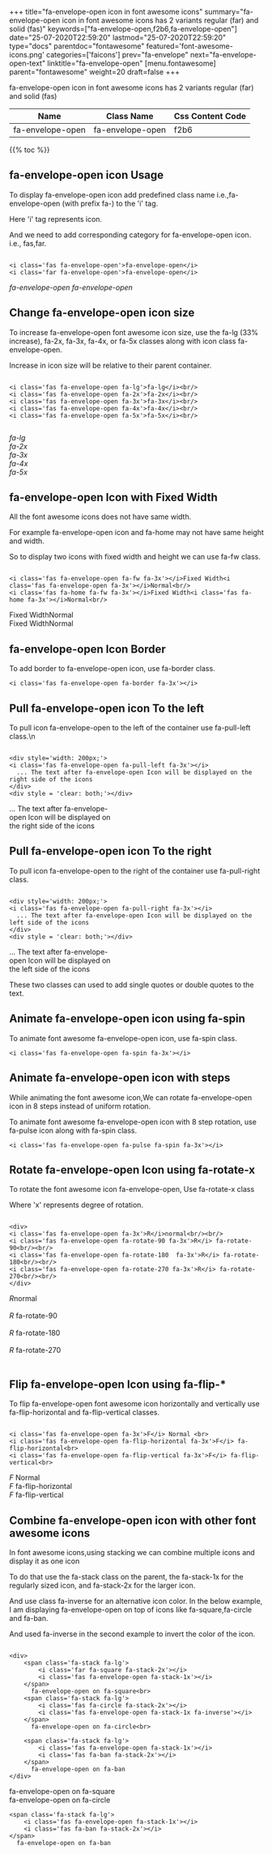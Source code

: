 +++
title="fa-envelope-open icon in font awesome icons"
summary="fa-envelope-open icon in font awesome icons has 2 variants regular (far) and solid (fas)"
keywords=["fa-envelope-open,f2b6,fa-envelope-open"]
date="25-07-2020T22:59:20"
lastmod="25-07-2020T22:59:20"
type="docs"
parentdoc="fontawesome"
featured='font-awesome-icons.png'
categories=['faicons']
prev="fa-envelope"
next="fa-envelope-open-text"
linktitle="fa-envelope-open"
[menu.fontawesome]
parent="fontawesome"
weight=20
draft=false
+++


fa-envelope-open icon in font awesome icons has 2 variants regular (far) and solid (fas)

<div class='table-responsive'><table class='table'><thead><tr><th>Name</th><th>Class Name</th><th>Css Content Code</th></tr></thead><tbody><tr><td>fa-envelope-open</td><td>fa-envelope-open</td><td>f2b6</td></tr></tbody></table></div>


{{% toc %}}


## fa-envelope-open icon Usage

To display fa-envelope-open icon add predefined class name i.e.,fa-envelope-open (with prefix fa-) to the 'i' tag.

Here 'i' tag represents icon.

And we need to add corresponding category for fa-envelope-open icon. i.e., fas,far.


```

<i class='fas fa-envelope-open'>fa-envelope-open</i>
<i class='far fa-envelope-open'>fa-envelope-open</i>
```

<i class='fas fa-envelope-open'>fa-envelope-open</i>
<i class='far fa-envelope-open'>fa-envelope-open</i>




## Change fa-envelope-open icon size
To increase fa-envelope-open font awesome icon size, use the fa-lg (33% increase), fa-2x, fa-3x, fa-4x, or fa-5x classes along with icon class fa-envelope-open.

Increase in icon size will be relative to their parent container. 

```

<i class='fas fa-envelope-open fa-lg'>fa-lg</i><br/>
<i class='fas fa-envelope-open fa-2x'>fa-2x</i><br/>
<i class='fas fa-envelope-open fa-3x'>fa-3x</i><br/>
<i class='fas fa-envelope-open fa-4x'>fa-4x</i><br/>
<i class='fas fa-envelope-open fa-5x'>fa-5x</i><br/>
            
```

<i class='fas fa-envelope-open fa-lg'>fa-lg</i><br/>
<i class='fas fa-envelope-open fa-2x'>fa-2x</i><br/>
<i class='fas fa-envelope-open fa-3x'>fa-3x</i><br/>
<i class='fas fa-envelope-open fa-4x'>fa-4x</i><br/>
<i class='fas fa-envelope-open fa-5x'>fa-5x</i><br/>
            



## fa-envelope-open Icon with Fixed Width 

All the font awesome icons does not have same width.

For example fa-envelope-open icon and fa-home may not have same height and width.

So to display two icons with fixed width and height we can use fa-fw class.


```

<i class='fas fa-envelope-open fa-fw fa-3x'></i>Fixed Width<i class='fas fa-envelope-open fa-3x'></i>Normal<br/>
<i class='fas fa-home fa-fw fa-3x'></i>Fixed Width<i class='fas fa-home fa-3x'></i>Normal<br/>
```

<i class='fas fa-envelope-open fa-fw fa-3x'></i>Fixed Width<i class='fas fa-envelope-open fa-3x'></i>Normal<br/>
<i class='fas fa-home fa-fw fa-3x'></i>Fixed Width<i class='fas fa-home fa-3x'></i>Normal<br/>



## fa-envelope-open Icon Border 

To add border to fa-envelope-open icon, use fa-border class.


```
<i class='fas fa-envelope-open fa-border fa-3x'></i>

```
<i class='fas fa-envelope-open fa-border fa-3x'></i>





## Pull fa-envelope-open icon To the left

To pull icon fa-envelope-open to the left of the container use fa-pull-left class.\n

```

<div style='width: 200px;'>
<i class='fas fa-envelope-open fa-pull-left fa-3x'></i>
  ... The text after fa-envelope-open Icon will be displayed on the right side of the icons
</div>
<div style = 'clear: both;'></div>
```

<div style='width: 200px;'>
<i class='fas fa-envelope-open fa-pull-left fa-3x'></i>
  ... The text after fa-envelope-open Icon will be displayed on the right side of the icons
</div>
<div style = 'clear: both;'></div>




## Pull fa-envelope-open icon To the right
To pull icon fa-envelope-open to the right of the container use fa-pull-right class.

```

<div style='width: 200px;'>
<i class='fas fa-envelope-open fa-pull-right fa-3x'></i>
  ... The text after fa-envelope-open Icon will be displayed on the left side of the icons
</div>
<div style = 'clear: both;'></div>
```

<div style='width: 200px;'>
<i class='fas fa-envelope-open fa-pull-right fa-3x'></i>
  ... The text after fa-envelope-open Icon will be displayed on the left side of the icons
</div>
<div style = 'clear: both;'></div>

These two classes can used to add single quotes or double quotes to the text.


## Animate fa-envelope-open icon using fa-spin
To animate font awesome fa-envelope-open icon, use fa-spin class.

```
<i class='fas fa-envelope-open fa-spin fa-3x'></i>
```
<i class='fas fa-envelope-open fa-spin fa-3x'></i>




## Animate fa-envelope-open icon with steps
While animating the font awesome icon,We can rotate fa-envelope-open icon in 8 steps instead of uniform rotation.

To animate font awesome fa-envelope-open icon with 8 step rotation, use fa-pulse icon along with fa-spin class.


```
<i class='fas fa-envelope-open fa-pulse fa-spin fa-3x'></i>

```
<i class='fas fa-envelope-open fa-pulse fa-spin fa-3x'></i>





## Rotate fa-envelope-open Icon using fa-rotate-x
To rotate the font awesome icon fa-envelope-open, Use fa-rotate-x class

Where 'x' represents degree of rotation.


```

<div>
<i class='fas fa-envelope-open fa-3x'>R</i>normal<br/><br/>
<i class='fas fa-envelope-open fa-rotate-90 fa-3x'>R</i> fa-rotate-90<br/><br/> 
<i class='fas fa-envelope-open fa-rotate-180  fa-3x'>R</i> fa-rotate-180<br/><br/> 
<i class='fas fa-envelope-open fa-rotate-270 fa-3x'>R</i> fa-rotate-270<br/><br/>
</div>
```

<div>
<i class='fas fa-envelope-open fa-3x'>R</i>normal<br/><br/>
<i class='fas fa-envelope-open fa-rotate-90 fa-3x'>R</i> fa-rotate-90<br/><br/> 
<i class='fas fa-envelope-open fa-rotate-180  fa-3x'>R</i> fa-rotate-180<br/><br/> 
<i class='fas fa-envelope-open fa-rotate-270 fa-3x'>R</i> fa-rotate-270<br/><br/>
</div>




## Flip fa-envelope-open Icon using fa-flip-*
To flip fa-envelope-open font awesome icon horizontally and vertically use fa-flip-horizontal and fa-flip-vertical classes. 

```

<i class='fas fa-envelope-open fa-3x'>F</i> Normal <br>
<i class='fas fa-envelope-open fa-flip-horizontal fa-3x'>F</i> fa-flip-horizontal<br>
<i class='fas fa-envelope-open fa-flip-vertical fa-3x'>F</i> fa-flip-vertical<br>
```

<i class='fas fa-envelope-open fa-3x'>F</i> Normal <br>
<i class='fas fa-envelope-open fa-flip-horizontal fa-3x'>F</i> fa-flip-horizontal<br>
<i class='fas fa-envelope-open fa-flip-vertical fa-3x'>F</i> fa-flip-vertical<br>




## Combine fa-envelope-open icon with other font awesome icons
In font awesome icons,using stacking we can combine multiple icons and display it as one icon 

To do that use the fa-stack class on the parent, the fa-stack-1x for the regularly sized icon, and fa-stack-2x for the larger icon.

And use class fa-inverse for an alternative icon color. 
In the below example, I am displaying fa-envelope-open on top of icons like fa-square,fa-circle and fa-ban.

And used fa-inverse in the second example to invert the color of the icon.

```

<div>
    <span class='fa-stack fa-lg'>
        <i class='far fa-square fa-stack-2x'></i>
        <i class='fas fa-envelope-open fa-stack-1x'></i>
    </span>
      fa-envelope-open on fa-square<br>
    <span class='fa-stack fa-lg'>
        <i class='fas fa-circle fa-stack-2x'></i>
        <i class='fas fa-envelope-open fa-stack-1x fa-inverse'></i>
    </span>
      fa-envelope-open on fa-circle<br>

    <span class='fa-stack fa-lg'>
        <i class='fas fa-envelope-open fa-stack-1x'></i>
        <i class='fas fa-ban fa-stack-2x'></i>
    </span>
      fa-envelope-open on fa-ban
</div>
```

<div>
    <span class='fa-stack fa-lg'>
        <i class='far fa-square fa-stack-2x'></i>
        <i class='fas fa-envelope-open fa-stack-1x'></i>
    </span>
      fa-envelope-open on fa-square<br>
    <span class='fa-stack fa-lg'>
        <i class='fas fa-circle fa-stack-2x'></i>
        <i class='fas fa-envelope-open fa-stack-1x fa-inverse'></i>
    </span>
      fa-envelope-open on fa-circle<br>

    <span class='fa-stack fa-lg'>
        <i class='fas fa-envelope-open fa-stack-1x'></i>
        <i class='fas fa-ban fa-stack-2x'></i>
    </span>
      fa-envelope-open on fa-ban
</div>







